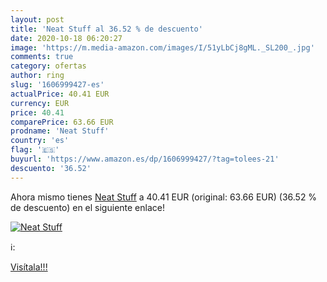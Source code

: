 ```yaml
---
layout: post
title: 'Neat Stuff al 36.52 % de descuento'
date: 2020-10-18 06:20:27
image: 'https://m.media-amazon.com/images/I/51yLbCj8gML._SL200_.jpg'
comments: true
category: ofertas
author: ring
slug: '1606999427-es'
actualPrice: 40.41 EUR
currency: EUR
price: 40.41
comparePrice: 63.66 EUR
prodname: 'Neat Stuff'
country: 'es'
flag: '🇪🇸'
buyurl: 'https://www.amazon.es/dp/1606999427/?tag=tolees-21'
descuento: '36.52'
---
```


Ahora mismo tienes [Neat Stuff](https://www.amazon.es/dp/1606999427/?tag=tolees-21) a 40.41 EUR (original: 63.66 EUR) (36.52 %  de descuento) en el siguiente enlace!

[![Neat Stuff](https://m.media-amazon.com/images/I/51yLbCj8gML._SL200_.jpg)](https://www.amazon.es/dp/1606999427/?tag=tolees-21)

ℹ️:


[Visítala!!!](https://www.amazon.es/dp/1606999427/?tag=tolees-21)

